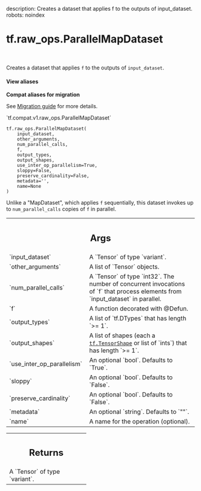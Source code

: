 description: Creates a dataset that applies f to the outputs of input_dataset.
robots: noindex

# tf.raw_ops.ParallelMapDataset

<!-- Insert buttons and diff -->

<table class="tfo-notebook-buttons tfo-api nocontent" align="left">

</table>



Creates a dataset that applies `f` to the outputs of `input_dataset`.

<section class="expandable">
  <h4 class="showalways">View aliases</h4>
  <p>
<b>Compat aliases for migration</b>
<p>See
<a href="https://www.tensorflow.org/guide/migrate">Migration guide</a> for
more details.</p>
<p>`tf.compat.v1.raw_ops.ParallelMapDataset`</p>
</p>
</section>

<pre class="devsite-click-to-copy prettyprint lang-py tfo-signature-link">
<code>tf.raw_ops.ParallelMapDataset(
    input_dataset,
    other_arguments,
    num_parallel_calls,
    f,
    output_types,
    output_shapes,
    use_inter_op_parallelism=True,
    sloppy=False,
    preserve_cardinality=False,
    metadata=&#x27;&#x27;,
    name=None
)
</code></pre>



<!-- Placeholder for "Used in" -->

Unlike a "MapDataset", which applies `f` sequentially, this dataset invokes up
to `num_parallel_calls` copies of `f` in parallel.

<!-- Tabular view -->
 <table class="responsive fixed orange">
<colgroup><col width="214px"><col></colgroup>
<tr><th colspan="2"><h2 class="add-link">Args</h2></th></tr>

<tr>
<td>
`input_dataset`
</td>
<td>
A `Tensor` of type `variant`.
</td>
</tr><tr>
<td>
`other_arguments`
</td>
<td>
A list of `Tensor` objects.
</td>
</tr><tr>
<td>
`num_parallel_calls`
</td>
<td>
A `Tensor` of type `int32`.
The number of concurrent invocations of `f` that process
elements from `input_dataset` in parallel.
</td>
</tr><tr>
<td>
`f`
</td>
<td>
A function decorated with @Defun.
</td>
</tr><tr>
<td>
`output_types`
</td>
<td>
A list of `tf.DTypes` that has length `>= 1`.
</td>
</tr><tr>
<td>
`output_shapes`
</td>
<td>
A list of shapes (each a <a href="../../tf/TensorShape.md"><code>tf.TensorShape</code></a> or list of `ints`) that has length `>= 1`.
</td>
</tr><tr>
<td>
`use_inter_op_parallelism`
</td>
<td>
An optional `bool`. Defaults to `True`.
</td>
</tr><tr>
<td>
`sloppy`
</td>
<td>
An optional `bool`. Defaults to `False`.
</td>
</tr><tr>
<td>
`preserve_cardinality`
</td>
<td>
An optional `bool`. Defaults to `False`.
</td>
</tr><tr>
<td>
`metadata`
</td>
<td>
An optional `string`. Defaults to `""`.
</td>
</tr><tr>
<td>
`name`
</td>
<td>
A name for the operation (optional).
</td>
</tr>
</table>



<!-- Tabular view -->
 <table class="responsive fixed orange">
<colgroup><col width="214px"><col></colgroup>
<tr><th colspan="2"><h2 class="add-link">Returns</h2></th></tr>
<tr class="alt">
<td colspan="2">
A `Tensor` of type `variant`.
</td>
</tr>

</table>

